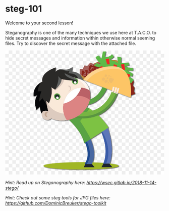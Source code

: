 # steg-101

Welcome to your second lesson!

Steganography is one of the many techniques we use here at T.A.C.O. to hide secret messages and information within otherwise normal seeming files. Try to discover the secret message with the attached file.

![taco_eating.jpg](taco_eating.jpg)

*Hint: Read up on Steganography here: https://wsec.gitlab.io/2018-11-14-stego/*

*Hint: Check out some steg tools for JPG files here: https://github.com/DominicBreuker/stego-toolkit*